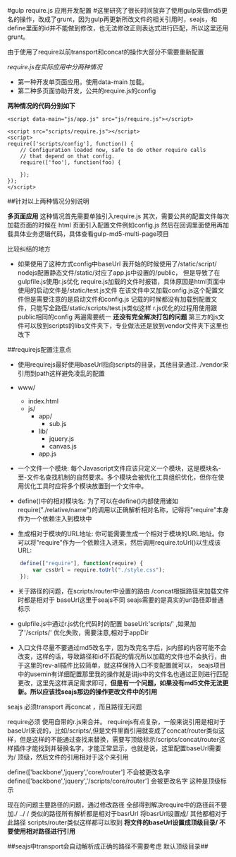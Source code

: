 #gulp require.js 应用开发配置
#这里研究了很长时间放弃了使用gulp来做md5更名的操作，改成了grunt，因为gulp再更新所改文件的相关引用时，seajs，和define里面的id并不能做到修改，也无法修改正则表达式进行匹配，所以这里还用grunt。

由于使用了require以前transport和concat的操作大部分不需要重新配置


*require.js在实际应用中分两种情况*
*   第一种开发单页面应用。使用data-main 加载。
*   第二种多页面协助开发，公共的require.js的config

**两种情况的代码分别如下**

    <script data-main="js/app.js" src="js/require.js"></script>

    <script src="scripts/require.js"></script>
    <script>
    require(['scripts/config'], function() {
        // Configuration loaded now, safe to do other require calls
        // that depend on that config.
        require(['foo'], function(foo) {

        });
    });
    </script>


##针对以上两种情况分别说明

**多页面应用**
这种情况首先需要单独引入require.js 其次，需要公共的配置文件每次加载页面的时候在 html 页面引入配置文件例如config.js 然后在回调里面使用再加载具体业务逻辑代码，具体查看gulp-md5-multi-page项目

比较纠结的地方
* 如果使用了这种方式config中baseUrl 我开始的时候使用了/static/script/  nodejs配置静态文件/static/对应了app.js中设置的/public， 但是导致了在 gulpfile.js使用r.js优化 require.js加载的文件时报错，具体原因是html页面中使用的启动文件是/static/test.js文件 在该文件中又加载config.js这个配置文件但是需要注意的是启动文件和config.js 记载的时候都没有加载到配置文件，只能写全路径/static/scripts/test.js类似这样 r.js优化的过程用使用跟public相同的config 两遍需要统一
**还没有完全解决打包的问题**
第三方的js文件可以放到scripts的libs文件夹下，专业做法还是放到vendor文件夹下这里也改下


##requirejs配置注意点
* 使用requirejs最好使用baseUrl指向scripts的目录，其他目录通过../vendor来引用到path这样避免凌乱的配置
* www/
    * index.html
    * js/
        * app/
            * sub.js
        * lib/
            * jquery.js
            * canvas.js
        * app.js
* 一个文件一个模块: 每个Javascript文件应该只定义一个模块，这是模块名-至-文件名查找机制的自然要求。多个模块会被优化工具组织优化，但你在使用优化工具时应将多个模块放置到一个文件中。

* define()中的相对模块名: 为了可以在define()内部使用诸如require("./relative/name")的调用以正确解析相对名称，记得将"require"本身作为一个依赖注入到模块中

* 生成相对于模块的URL地址: 你可能需要生成一个相对于模块的URL地址。你可以将"require"作为一个依赖注入进来，然后调用require.toUrl()以生成该URL:
```javascript
    define(["require"], function(require) {
        var cssUrl = require.toUrl("./style.css");
    });
```
* 关于路径的问题，在scripts/router中设置的路由 /concat根据路径来加载文件时都是相对于 baseUrl这里于seajs不同
seajs需要的是真实的url路径即普通标示

* gulpfile.js中通过r.js优化代码时的配置 baseUrl:'scripts/' ,如果加了'/scripts/' 优化失败，需要注意,相对于appDir

* 入口文件尽量不要通过md5改名字，因为改完名字后，js内部的内容可能不会改变，这样的话，导致路径和id不匹配的情况所以加载的文件也不会执行，由于这里的rev-all插件比较简单，就这样保持入口不变配置就可以， seajs项目中的usemin有详细配置那里我的操作就是讲js中的文件名也通过正则进行匹配更改，这里先这样满足需求即可，**但是有一个问题，如果没有md5文件无法更新。所以应该找seajs那边的操作更改文件中的引用**


seajs 必须transport 再concat ，而且路径无问题

require必须 使用自带的r.js来合并。
requirejs有点复杂，一般来说引用是相对于baseUrl来说的，比如/scripts/,但是文件里面引用就变成了concat/router类似这样，但是这样的不能通过查找来替换，需要写顶级标示/scripts/concat/router这样插件才能找到并替换名字，才能正常显示，也就是说，这里配置baseUrl需要为/ 顶级，然后文件的引用相对于这个来引用

define(['backbone','jquery','core/router']          不会被更改名字
define(['backbone','jquery','/scripts/core/router'] 会被更改名字 这种是顶级标示

现在的问题主要路径的问题，通过修改路径 全部得到解决require中的路径前不要加./ ../ / 类似的路径所有解析都是相对于basrUrl  将basrUrl设置成/ 其他都相对于此路径 scripts/router类似这样都可以取到
**将文件的baseUrl设置成顶级目录/ 不要使用相对路径进行引用**

##seajs中transport会自动解析成正确的路径不需要考虑 默认顶级目录##
